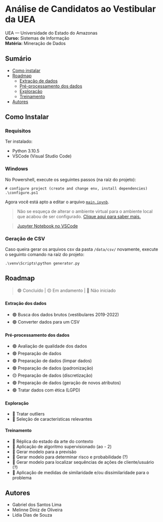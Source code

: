 # Análise de Candidatos ao Vestibular da UEA
UEA — Universidade do Estado do Amazonas \
**Curso:** Sistemas de Informação \
**Matéria:** Mineração de Dados 
## Sumário

- [Como instalar](#como-instalar)
- [Roadmap](#roadmap)
  - [Extração de dados](#extração-dos-dados)
  - [Pré-processamento dos dados](#pré-processamento-dos-dados)
  - [Exploração](#exploração)
  - [Treinamento](#treinamento)
- [Autores](#autores)

## Como Instalar

### Requisitos

Ter instalado:

- Python 3.10.5
- VSCode (Visual Studio Code)

### Windows

No Powershell, execute os seguintes passos (na raiz do projeto):

```shell
# configure project (create and change env, install dependencies)
.\configure.ps1
```

Agora você está apto a editar o arquivo [`main.ipynb`](./main.ipynb).

> Não se esqueça de alterar o ambiente virtual para o ambiente local que acabou de ser configurado. [Clique aqui para saber mais.](https://code.visualstudio.com/docs/python/environments)

> [Jupyter Notebook no VSCode](https://code.visualstudio.com/docs/datascience/jupyter-notebooks)

### Geração de CSV

Caso queira gerar os arquivos csv da pasta `/data/csv/` novamente, execute o seguinto comando na raíz do projeto:

```shell
.\venv\Scripts\python generator.py
```

## Roadmap

> 🟢 Concluído | 🟡 Em andamento | 🔴 Não iniciado

#### Extração dos dados

- 🟢 Busca dos dados brutos (vestibulares 2019-2022)
- 🟢 Converter dados para um CSV

#### Pré-processamento dos dados

- 🟢 Avaliação de qualidade dos dados
- 🟢 Preparação de dados
- 🟢 Preparação de dados (limpar dados)
- 🟢 Preparação de dados (padronização)
- 🟡 Preparação de dados (discretização)
- 🟢 Preparação de dados (geração de novos atributos)
- 🟢 Tratar dados com ética (LGPD)

#### Exploração

- 🔴 Tratar outliers
- 🔴 Seleção de características relevantes

#### Treinamento

- 🔴 Réplica do estado da arte do contexto
- 🔴 Aplicação de algoritmo supervisionado (ao - 2)
- 🔴 Gerar modelo para a previsão
- 🔴 Gerar modelo para determinar risco e probabilidade (?)
- 🔴 Gerar modelo para localizar sequências de ações de cliente/usuário (?)
- 🔴 Aplicação de medidas de similaridade e/ou dissimilaridade para o problema

## Autores

- Gabriel dos Santos Lima
- Melinne Diniz de Oliveira
- Lídia Dias de Souza

